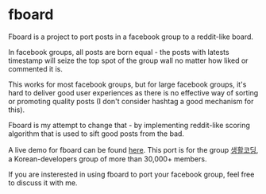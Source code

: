 fboard
======

Fboard is a project to port posts in a facebook group to a reddit-like board. 

In facebook groups, all posts are born equal - the posts with latests timestamp will seize the top spot of the group wall no matter how liked or commented it is.

This works for most facebook groups, but for large facebook groups, it's hard to deliver good user experiences as there is no effective way of sorting or promoting quality posts (I don't consider hashtag a good mechanism for this). 

Fboard is my attempt to change that - by implementing reddit-like scoring algorithm that is used to sift good posts from the bad.

A live demo for fboard can be found [here](http://sangcode-devty.rhcloud.com/). This port is for the group [생활코딩](https://www.facebook.com/groups/codingeverybody/), a Korean-developers group of more than 30,000+ members.

If you are insterested in using fboard to port your facebook group, feel free to discuss it with me.
